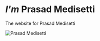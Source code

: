 # **_I'm_ Prasad Medisetti**
The website for Prasad Medisetti


![Prasad Medisetti](https://online-notice-board-by-prasad.herokuapp.com/uploads/profiles/image-1591440178084.png)
